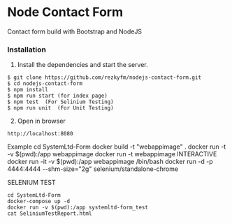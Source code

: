 # Node Contact Form
Contact form build with Bootstrap and NodeJS


### Installation
1. Install the dependencies and start the server.
```
$ git clone https://github.com/rezkyfm/nodejs-contact-form.git
$ cd nodejs-contact-form
$ npm install
$ npm run start (for index page)
$ npm test  (For Selinium Testing)
$ npm run unit  (For Unit Testing)
```
2. Open in browser
```
http://localhost:8080

```

Example 
cd SystemLtd-Form
docker build -t "webappimage" .
docker run -t -v $(pwd):/app webappimage
docker run -t  webappimage
INTERACTIVE
docker run -it -v $(pwd):/app webappimage /bin/bash
docker run -d -p 4444:4444 --shm-size="2g" selenium/standalone-chrome


SELENIUM TEST
```
cd SystemLtd-Form
docker-compose up -d
docker run -v $(pwd):/app systemltd-form_test
cat SeliniumTestReport.html
```
